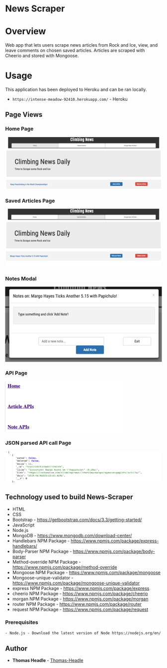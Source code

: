 # News Scraper

# Overview

Web app that lets users scrape news articles from Rock and Ice, view, and leave comments on chosen saved articles. Articles are scraped with Cheerio and stored with Mongoose.

# Usage

This application has been deployed to Heroku and can be ran locally.

* `https://intense-meadow-92410.herokuapp.com/` - Heroku

## Page Views

### Home Page
![Screen shot](public/images/home.png)

### Saved Articles Page
![Screen shot](public/images/saved.png)

### Notes Modal
![Screen shot](public/images/notes.png)

### API Page
![Screen shot](public/images/api.png)

### JSON parsed API call Page
![Screen shot](public/images/json.png)


## Technology used to build News-Scraper

- HTML
- CSS
- Bootstrap - https://getbootstrap.com/docs/3.3/getting-started/
- JavaScript
- Node.js
- MongoDB - https://www.mongodb.com/download-center/
- Handlebars NPM Package - https://www.npmjs.com/package/express-handlebars/
- Body-Parser NPM Package - https://www.npmjs.com/package/body-parser 
- Method-override NPM Package - https://www.npmjs.com/package/method-override
- Mongoose NPM Package - https://www.npmjs.com/package/mongoose
- Mongoose-unique-validator - https://www.npmjs.com/package/mongoose-unique-validator
- express NPM Package - https://www.npmjs.com/package/express
- cheerio NPM Package - https://www.npmjs.com/package/cheerio
- morgan NPM Package - https://www.npmjs.com/package/morgan
- router NPM Package - https://www.npmjs.com/package/router
- request NPM Package - https://www.npmjs.com/package/request

### Prerequisites

```
- Node.js - Download the latest version of Node https://nodejs.org/en/
```


## Author

* **Thomas Headle** - [Thomas-Headle](https://github.com/TGHeadle1371/news-scraper)
